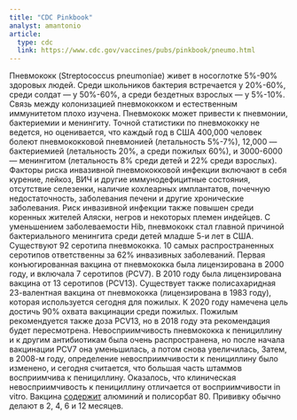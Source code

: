 ```yaml
---
title: "CDC Pinkbook"
analyst: amantonio
article:
  type: cdc
  link: https://www.cdc.gov/vaccines/pubs/pinkbook/pneumo.html
---
```


Пневмококк (Streptococcus pneumoniae) живет в носоглотке 5%-90% здоровых людей. Среди школьников бактерия встречается у 20%-60%, среди солдат — у 50%-60%, а среди бездетных взрослых — у 5%-10%.
Связь между колонизацией пневмококком и естественным иммунитетом плохо изучена.
Пневмококк может привести к пневмонии, бактериемии и менингиту. Точной статистики по пневмококку не ведется, но оценивается, что каждый год в США 400,000 человек болеют пневмококковой пневмонией (летальность 5%-7%), 12,000 — бактериемией (летальность 20%, а среди пожилых 60%), и 3000-6000 — менингитом (летальность 8% среди детей и 22% среди взрослых).
Факторы риска инвазивной пневмококковой инфекции включают в себя курение, лейкоз, ВИЧ и другие иммунодефицитные состояния, отсутствие селезенки, наличие кохлеарных имплантатов, почечную недостаточность, заболевания печени и другие хронические заболевания. Риск инвазивной инфекции также повышен среди коренных жителей Аляски, негров и некоторых племен индейцев.
С уменьшением заболеваемости Hib, пневмококк стал главной причиной бактериального менингита среди детей младше 5-и лет в США.
Существуют 92 серотипа пневмококка. 10 самых распространенных серотипов ответственны за 62% инвазивных заболеваний.
Первая конъюгированная вакцина от пневмококка была лицензирована в 2000 году, и включала 7 серотипов (PCV7). В 2010 году была лицензирована вакцина от 13 серотипов (PCV13). Существует также полисахаридная 23-валентная вакцина от пневмококка (лицензирована в 1983 году), которая используется сегодня для пожилых. К 2020 году намечена цель достичь 90% охвата вакцинации среди пожилых. Пожилым рекомендуется также доза PCV13, но в 2018 году эта рекомендация будет пересмотрена.
Невосприимчивость пневмококка к пенициллину и к другим антибиотикам была очень распространена, но после начала вакцинации PCV7 она уменьшилась, а потом снова увеличилась, Затем, в 2008-м году, определение невосприимчивости к пенициллину было изменено, и сегодня считается, что большая часть штаммов восприимчива к пенициллину. Оказалось, что клиническая невосприимчивость к пенициллину отличается от восприимчивости in vitro.
Вакцина [содержит](https://www.cdc.gov/vaccines/pubs/pinkbook/downloads/appendices/B/excipient-table-2.pdf) алюминий и полисорбат 80. Прививку обычно делают в 2, 4, 6 и 12 месяцев.
